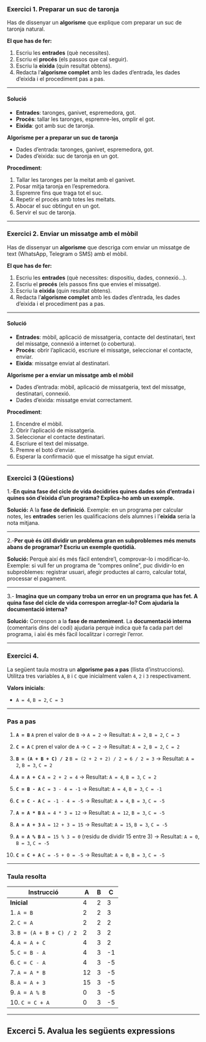 ### Exercici 1. Preparar un suc de taronja

Has de dissenyar un **algorisme** que explique com preparar un suc de taronja natural.

**El que has de fer:**

1. Escriu les **entrades** (què necessites).
2. Escriu el **procés** (els passos que cal seguir).
3. Escriu la **eixida** (quin resultat obtens).
4. Redacta l’**algorisme complet** amb les dades d’entrada, les dades d’eixida i el procediment pas a pas.

---

#### Solució

* **Entrades**: taronges, ganivet, espremedora, got.
* **Procés**: tallar les taronges, espremre-les, omplir el got.
* **Eixida**: got amb suc de taronja.

**Algorisme per a preparar un suc de taronja**

* Dades d’entrada: taronges, ganivet, espremedora, got.
* Dades d’eixida: suc de taronja en un got.

**Procediment**:

1. Tallar les taronges per la meitat amb el ganivet.
2. Posar mitja taronja en l’espremedora.
3. Espremre fins que traga tot el suc.
4. Repetir el procés amb totes les meitats.
5. Abocar el suc obtingut en un got.
6. Servir el suc de taronja.

---

### Exercici 2. Enviar un missatge amb el mòbil

Has de dissenyar un **algorisme** que descriga com enviar un missatge de text (WhatsApp, Telegram o SMS) amb el mòbil.

**El que has de fer:**

1. Escriu les **entrades** (què necessites: dispositiu, dades, connexió...).
2. Escriu el **procés** (els passos fins que envies el missatge).
3. Escriu la **eixida** (quin resultat obtens).
4. Redacta l’**algorisme complet** amb les dades d’entrada, les dades d’eixida i el procediment pas a pas.

---

#### Solució

* **Entrades**: mòbil, aplicació de missatgeria, contacte del destinatari, text del missatge, connexió a internet (o cobertura).
* **Procés**: obrir l’aplicació, escriure el missatge, seleccionar el contacte, enviar.
* **Eixida**: missatge enviat al destinatari.

**Algorisme per a enviar un missatge amb el mòbil**

* Dades d’entrada: mòbil, aplicació de missatgeria, text del missatge, destinatari, connexió.
* Dades d’eixida: missatge enviat correctament.

**Procediment**:

1. Encendre el mòbil.
2. Obrir l’aplicació de missatgeria.
3. Seleccionar el contacte destinatari.
4. Escriure el text del missatge.
5. Premre el botó d’enviar.
6. Esperar la confirmació que el missatge ha sigut enviat.

---
### Exercici 3 (Qüestions)





1.-**En quina fase del cicle de vida decidiries quines dades són d’entrada i quines són d’eixida d’un programa? Explica-ho amb un exemple.**

**Solució:**
A la **fase de definició**.
Exemple: en un programa per calcular notes, les **entrades** serien les qualificacions dels alumnes i l’**eixida** seria la nota mitjana.

---

2.-**Per què és útil dividir un problema gran en subproblemes més menuts abans de programar? Escriu un exemple quotidià.**

**Solució:**
Perquè així és més fàcil entendre’l, comprovar-lo i modificar-lo.
Exemple: si vull fer un programa de “compres online”, puc dividir-lo en subproblemes: registrar usuari, afegir productes al carro, calcular total, processar el pagament.

---

3.- **Imagina que un company troba un error en un programa que has fet. A quina fase del cicle de vida correspon arreglar-lo? Com ajudaria la documentació interna?**

**Solució:**
Correspon a la **fase de manteniment**.
La **documentació interna** (comentaris dins del codi) ajudaria perquè indica què fa cada part del programa, i així és més fàcil localitzar i corregir l’error.

---

### Exercici 4. 

La següent taula mostra un **algorisme pas a pas** (llista d’instruccions).
Utilitza tres variables `A`, `B` i `C` que inicialment valen `4`, `2` i `3` respectivament.

**Valors inicials**:

* `A = 4`, `B = 2`, `C = 3`

---

### Pas a pas

1. **`A = B`**
   `A` pren el valor de `B` → `A = 2`
   → Resultat: `A = 2`, `B = 2`, `C = 3`

2. **`C = A`**
   `C` pren el valor de `A` → `C = 2`
   → Resultat: `A = 2`, `B = 2`, `C = 2`

3. **`B = (A + B + C) / 2`**
   `B = (2 + 2 + 2) / 2 = 6 / 2 = 3`
   → Resultat: `A = 2`, `B = 3`, `C = 2`

4. **`A = A + C`**
   `A = 2 + 2 = 4`
   → Resultat: `A = 4`, `B = 3`, `C = 2`

5. **`C = B - A`**
   `C = 3 - 4 = -1`
   → Resultat: `A = 4`, `B = 3`, `C = -1`

6. **`C = C - A`**
   `C = -1 - 4 = -5`
   → Resultat: `A = 4`, `B = 3`, `C = -5`

7. **`A = A * B`**
   `A = 4 * 3 = 12`
   → Resultat: `A = 12`, `B = 3`, `C = -5`

8. **`A = A + 3`**
   `A = 12 + 3 = 15`
   → Resultat: `A = 15`, `B = 3`, `C = -5`

9. **`A = A % B`**
   `A = 15 % 3 = 0` (residu de dividir 15 entre 3)
   → Resultat: `A = 0`, `B = 3`, `C = -5`

10. **`C = C + A`**
    `C = -5 + 0 = -5`
    → Resultat: `A = 0`, `B = 3`, `C = -5`

---

### Taula resolta

| Instrucció               | A  | B | C  |
| ------------------------ | -- | - | -- |
| **Inicial**              | 4  | 2 | 3  |
| 1. `A = B`               | 2  | 2 | 3  |
| 2. `C = A`               | 2  | 2 | 2  |
| 3. `B = (A + B + C) / 2` | 2  | 3 | 2  |
| 4. `A = A + C`           | 4  | 3 | 2  |
| 5. `C = B - A`           | 4  | 3 | -1 |
| 6. `C = C - A`           | 4  | 3 | -5 |
| 7. `A = A * B`           | 12 | 3 | -5 |
| 8. `A = A + 3`           | 15 | 3 | -5 |
| 9. `A = A % B`           | 0  | 3 | -5 |
| 10. `C = C + A`          | 0  | 3 | -5 |

---

## Excerci 5.  Avalua les següents expressions


